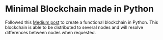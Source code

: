 # Minimal Blockchain made in Python

Followed this [Medium post](https://hackernoon.com/learn-blockchains-by-building-one-117428612f46) to create a functional blockchain in Python. This blockchain is able to be distributed to several nodes and will resolve differences between nodes when requested.
